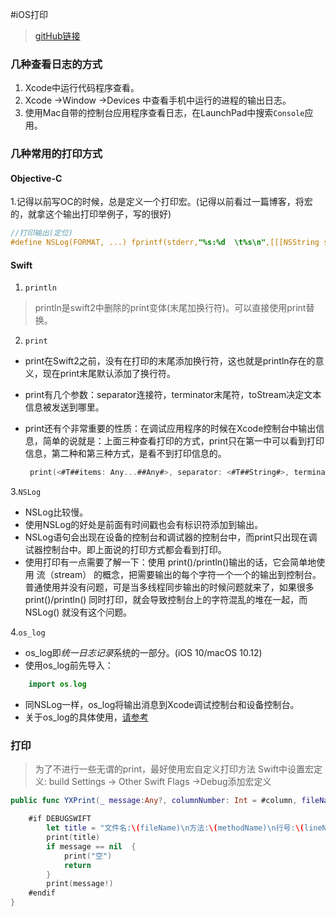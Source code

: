 #iOS打印

> [gitHub链接](https://github.com/tangdaoyong/print)

### 几种查看日志的方式

 1. Xcode中运行代码程序查看。
 2. Xcode ->Window ->Devices 中查看手机中运行的进程的输出日志。
 3. 使用Mac自带的控制台应用程序查看日志，在LaunchPad中搜索`Console`应用。

### 几种常用的打印方式

#### Objective-C

1.记得以前写OC的时候，总是定义一个打印宏。(记得以前看过一篇博客，将宏的，就拿这个输出打印举例子，写的很好)

``` Objective-C
//打印输出(定位)
#define NSLog(FORMAT, ...) fprintf(stderr,"%s:%d  \t%s\n",[[[NSString stringWithUTF8String:__FILE__] lastPathComponent] UTF8String], __LINE__, [[NSString stringWithFormat:FORMAT, ##__VA_ARGS__] UTF8String]);
```

#### Swift

1. `println`

 > println是swift2中删除的print变体(末尾加换行符)。可以直接使用print替换。

2. `print`

* print在Swift2之前，没有在打印的末尾添加换行符，这也就是println存在的意义，现在print末尾默认添加了换行符。

* print有几个参数：separator连接符，terminator末尾符，toStream决定文本信息被发送到哪里。

* print还有个非常重要的性质：在调试应用程序的时候在Xcode控制台中输出信息，简单的说就是：上面三种查看打印的方式，print只在第一中可以看到打印信息，第二种和第三种方式，是看不到打印信息的。

    ```swift
     print(<#T##items: Any...##Any#>, separator: <#T##String#>, terminator: "", to: &<#T##TextOutputStream#>)
    ```

3.`NSLog`

* NSLog比较慢。
* 使用NSLog的好处是前面有时间戳也会有标识符添加到输出。
* NSLog语句会出现在设备的控制台和调试器的控制台中，而print只出现在调试器控制台中。即上面说的打印方式都会看到打印。
* 使用打印有一点需要了解一下：使用 print()/println()输出的话，它会简单地使用 流（stream） 的概念，把需要输出的每个字符一个一个的输出到控制台。普通使用并没有问题，可是当多线程同步输出的时候问题就来了，如果很多 print()/println() 同时打印，就会导致控制台上的字符混乱的堆在一起，而NSLog() 就没有这个问题。

4.`os_log`

* os_log即*统一日志记录*系统的一部分。(iOS 10/macOS 10.12)
* 使用os_log前先导入：
``` Swift
	import os.log
```
* 同NSLog一样，os_log将输出消息到Xcode调试控制台和设备控制台。
* 关于os_log的具体使用，[请参考](https://stackoverflow.com/questions/25951195/swift-print-vs-println-vs-nslog#)

### 打印

> 为了不进行一些无谓的print，最好使用宏自定义打印方法
> Swift中设置宏定义: build Settings -> Other Swift Flags ->Debug添加宏定义

``` Swift
public func YXPrint(_ message:Any?, columnNumber: Int = #column, fileName: String = #file, methodName: String = #function, lineNumber:Int = #line) {

    #if DEBUGSWIFT
        let title = "文件名:\(fileName)\n方法:\(methodName)\n行号:\(lineNumber)\n当前北京时间:" + YX_Time.default.myNewTime
        print(title)
        if message == nil  {
            print("空")
            return
        }
        print(message!)
    #endif
}
```